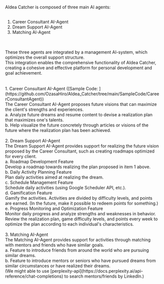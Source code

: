 AIdea Catcher is composed of three main AI agents: <br>
 <br>
1. Career Consultant AI-Agent <br>
2. Dream Support AI-Agent <br>
3. Matching AI-Agent <br>
 <br>
 <br>
These three agents are integrated by a management AI-system, which optimizes the overall support structure.  <br>
This integration enables the comprehensive functionality of AIdea Catcher, creating a cohesive and effective platform for personal development and goal achievement. <br>
 <br>
 <br>
1. Career Consultant AI-Agent ([Sample Code: ](https://github.com/OzasaHiro/AIdea_Catcher/tree/main/SampleCode/CareerConsultantAgent)) <br>
The Career Consultant AI-Agent proposes future visions that can maximize the client's strengths and experiences. <br>
 a. Analyze future dreams and resume content to devise a realization plan that maximizes one's talents. <br>
 b. Help visualize the future concretely through articles or visions of the future where the realization plan has been achieved. <br>
 <br>
2. Dream Support AI-Agent <br>
The Dream Support AI-Agent provides support for realizing the future vision proposed by the Career Consultant, such as creating roadmaps optimized for every client. <br>
 a. Roadmap Development Feature <br>
     Develop a roadmap towards realizing the plan proposed in item 1 above. <br>
 b. Daily Activity Planning Feature <br>
     Plan daily activities aimed at realizing the dream. <br>
 c. Schedule Management Feature <br>
     Schedule daily activities (using Google Scheduler API, etc.). <br>
 d. Gamification Feature <br>
     Gamify the activities. Activities are divided by difficulty levels, and points are earned. (In the future, make it possible to redeem points for something.) <br>
 e. Progress Monitoring and Optimization Feature <br>
     Monitor daily progress and analyze strengths and weaknesses in behavior. Review the realization plan, game difficulty levels, and points every week to optimize the plan according to each individual's characteristics. <br> 
 <br>
3. Matching AI-Agent <br>
The Matching AI-Agent provides support for activities through matching with mentors and friends who have similar goals. <br>
 a. Feature to introduce friends from around the world who are pursuing similar dreams.<br>
 b. Feature to introduce mentors or seniors who have pursued dreams from similar circumstances or have realized their dreams. <br>
 (We might able to use [perplexity-api](https://docs.perplexity.ai/api-reference/chat-completions) to search mentors/friends by LinkedIn.) <br>

